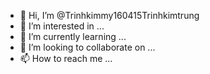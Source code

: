 - 👋 Hi, I’m @Trinhkimmy160415Trinhkimtrung
- 👀 I’m interested in ...
- 🌱 I’m currently learning ...
- 💞️ I’m looking to collaborate on ...
- 📫 How to reach me ...

<!---
Trinhkimmy160415Trinhkimtrung/Trinhkimmy160415Trinhkimtrung is a ✨ special ✨ repository because its `README.md` (this file) appears on your GitHub profile.
You can click the Preview link to take a look at your changes.
--->
